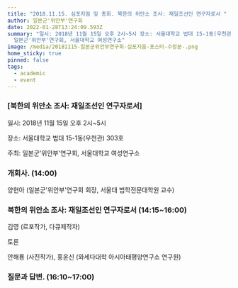```yaml
---
title: "2018.11.15. 심포지엄 및 총회. 북한의 위안소 조사: 재일조선인 연구자로서 "
author: 일본군'위안부'연구회
date: 2022-01-28T13:24:09.593Z
summary: "일시: 2018년 11월 15일 오후 2시~5시 장소: 서울대학교 법대 15-1동(우천관) 303호 주최:
  일본군'위안부'연구회, 서울대학교 여성연구소"
image: /media/20181115-일본군위안부연구회-심포지움-포스터-수정본-.png
home_sticky: true
pinned: false
tags:
  - academic
  - event
---
```

### \[북한의 위안소 조사: 재일조선인 연구자로서]

일시: 2018년 11월 15일 오후 2시~5시 

장소: 서울대학교 법대 15-1동(우천관) 303호 

주최: 일본군'위안부'연구회, 서울대학교 여성연구소



### **개회사. (14:00)**

양현아 (일본군'위안부'연구회 회장, 서울대 법학전문대학원 교수) 



### 북한의 위안소 조사: 재일조선인 연구자로서 (14:15~16:00)

김영 (르포작가, 다큐제작자)



토론

안해룡 (사진작가), 홍윤신 (와세다대학 아시아태평양연구소 연구원)



### 질문과 답변. (16:10~17:00)